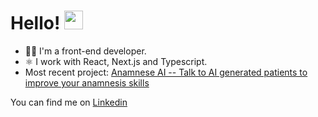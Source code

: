 ### <h1 align="left">Hello! <img src="https://raw.githubusercontent.com/kaueMarques/kaueMarques/master/hi.gif" width="30px"></h1>

- 👨‍💻 I'm a front-end developer.
- ⚛️ I work with React, Next.js and Typescript.
- Most recent project:
<a href="https://www.anamneseai.com/" target="_blank" title="Anamnese AI">Anamnese AI -- Talk to AI generated patients to improve your anamnesis skills</a>

You can find me on <a href="https://www.linkedin.com/in/leonardojuriolli/" target="_blank" title="LinkedIn">Linkedin</a> <br>

